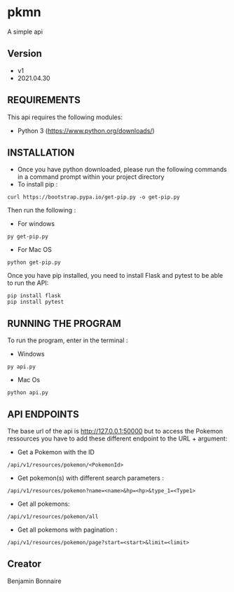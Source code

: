 # pkmn
A simple api 
## Version
* v1 
* 2021.04.30

REQUIREMENTS
------------

This api requires the following modules:

 * Python 3 (https://www.python.org/downloads/)
 
 INSTALLATION
------------

 * Once you have python downloaded, please run the following commands in a command prompt within your project directory
 * To install pip :
  

```
curl https://bootstrap.pypa.io/get-pip.py -o get-pip.py
```
Then run the following : 
* For windows
```
py get-pip.py
```
* For Mac OS
```
python get-pip.py
```
Once you have pip installed, you need to install Flask and pytest to be able to run the API:
```
pip install flask
pip install pytest
```

 RUNNING THE PROGRAM
------------

To run the program, enter in the terminal :
* Windows
```
py api.py
```
* Mac Os
```
python api.py
```
 API ENDPOINTS
------------

The base url of the api is http://127.0.0.1:50000 but to access the Pokemon ressources you have to add these different endpoint to the URL + argument:
* Get a Pokemon with the ID
```
/api/v1/resources/pokemon/<PokemonId>
```
* Get pokemon(s) with different search parameters : 
```
/api/v1/resources/pokemon?name=<name>&hp=<hp>&type_1=<Type1>
```
* Get all pokemons:
```
/api/v1/resources/pokemon/all
```
* Get all pokemons with pagination :
```
/api/v1/resources/pokemon/page?start=<start>&limit=<limit>
```

## Creator
Benjamin Bonnaire 
